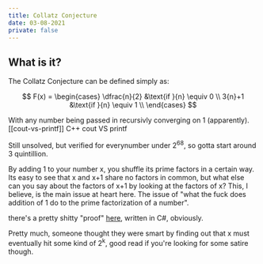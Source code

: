 ```yaml
---
title: Collatz Conjecture
date: 03-08-2021
private: false
---
```

## What is it?

The Collatz Conjecture can be defined simply as:

$$
F(x) = 
     \begin{cases}
       \dfrac{n}{2} &\text{if }{n} \equiv 0 \\
       3{n}+1 &\text{if }{n} \equiv 1 \\
     \end{cases}
$$

With any number being passed in recursivly converging on 1 (apparently). [[cout-vs-printf]] C++ cout VS printf

Still unsolved, but verified for everynumber under 2<sup>68</sup>, so gotta start around 3 quintillion.

By adding 1 to your number x, you shuffle its prime factors in a certain way. Its easy to see that x and x+1 share no factors in common, but what else can you say about the factors of x+1 by looking at the factors of x? This, I believe, is the main issue at heart here. The issue of "what the fuck does addition of 1 do to the prime factorization of a number".

there's a pretty shitty "proof" [here](https://deepthoughtnews.wordpress.com/2019/12/13/solved-the-collatz-conjecture/), written in C#, obviously.

Pretty much, someone thought they were smart by finding out that x must eventually hit some kind of 2<sup>k</sup>, good read if you're looking for some satire though.
